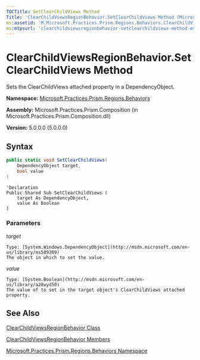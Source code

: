 ```yaml
---
TOCTitle: SetClearChildViews Method
Title: 'ClearChildViewsRegionBehavior.SetClearChildViews Method (Microsoft.Practices.Prism.Regions.Behaviors)'
ms:assetid: 'M:Microsoft.Practices.Prism.Regions.Behaviors.ClearChildViewsRegionBehavior.SetClearChildViews(System.Windows.DependencyObject,System.Boolean)'
ms:mtpsurl: 'clearchildviewsregionbehavior-setclearchildviews-method-mspp-regions-behaviors.md'
---
```


# ClearChildViewsRegionBehavior.SetClearChildViews Method

Sets the ClearChildViews attached property in a DependencyObject.

**Namespace:** [Microsoft.Practices.Prism.Regions.Behaviors](mspp-regions-behaviors-namespace.md)

**Assembly:** Microsoft.Practices.Prism.Composition (in Microsoft.Practices.Prism.Composition.dll)

**Version:** 5.0.0.0 (5.0.0.0)

## Syntax

```C#
public static void SetClearChildViews(
	DependencyObject target,
	bool value
)
```

```VB
'Declaration
Public Shared Sub SetClearChildViews ( 
	target As DependencyObject,
	value As Boolean
)
```
### Parameters

*target*

    Type: [System.Windows.DependencyObject](http://msdn.microsoft.com/en-us/library/ms589309)
    The object in which to set the value.

*value*

    Type: [System.Boolean](http://msdn.microsoft.com/en-us/library/a28wyd50)
    The value of to set in the target object's ClearChildViews attached property.

## See Also

[ClearChildViewsRegionBehavior Class](clearchildviewsregionbehavior-class-mspp-regions-behaviors.md)

[ClearChildViewsRegionBehavior Members](clearchildviewsregionbehavior-members-mspp-regions-behaviors.md)

[Microsoft.Practices.Prism.Regions.Behaviors Namespace](mspp-regions-behaviors-namespace.md)